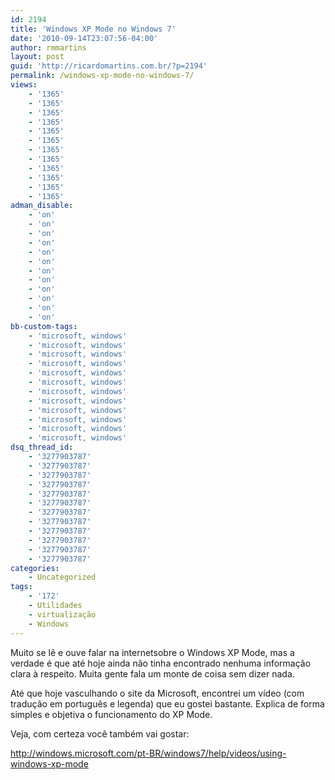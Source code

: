 ```yaml
---
id: 2194
title: 'Windows XP Mode no Windows 7'
date: '2010-09-14T23:07:56-04:00'
author: rmmartins
layout: post
guid: 'http://ricardomartins.com.br/?p=2194'
permalink: /windows-xp-mode-no-windows-7/
views:
    - '1365'
    - '1365'
    - '1365'
    - '1365'
    - '1365'
    - '1365'
    - '1365'
    - '1365'
    - '1365'
    - '1365'
    - '1365'
    - '1365'
adman_disable:
    - 'on'
    - 'on'
    - 'on'
    - 'on'
    - 'on'
    - 'on'
    - 'on'
    - 'on'
    - 'on'
    - 'on'
    - 'on'
    - 'on'
bb-custom-tags:
    - 'microsoft, windows'
    - 'microsoft, windows'
    - 'microsoft, windows'
    - 'microsoft, windows'
    - 'microsoft, windows'
    - 'microsoft, windows'
    - 'microsoft, windows'
    - 'microsoft, windows'
    - 'microsoft, windows'
    - 'microsoft, windows'
    - 'microsoft, windows'
    - 'microsoft, windows'
dsq_thread_id:
    - '3277903787'
    - '3277903787'
    - '3277903787'
    - '3277903787'
    - '3277903787'
    - '3277903787'
    - '3277903787'
    - '3277903787'
    - '3277903787'
    - '3277903787'
    - '3277903787'
    - '3277903787'
categories:
    - Uncategorized
tags:
    - '172'
    - Utilidades
    - virtualização
    - Windows
---
```


Muito se lê e ouve falar na <span class="bbli">internet</span>sobre o <span class="bbli">Windows XP</span> Mode, mas a verdade é que até hoje ainda não tinha encontrado nenhuma informação clara à respeito. Muita gente fala um monte de coisa sem dizer nada.

Até que hoje vasculhando o site da <span class="bbli">Microsoft</span>, encontrei um vídeo (com tradução em português e legenda) que eu gostei bastante. Explica de forma simples e objetiva o funcionamento do XP Mode.

Veja, com certeza você também vai gostar:

<http://windows.microsoft.com/pt-BR/windows7/help/videos/using-windows-xp-mode>